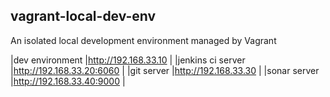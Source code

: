 ## vagrant-local-dev-env
An isolated local development environment managed by Vagrant

|dev environment	|http://192.168.33.10	   |
|jenkins ci server	|http://192.168.33.20:6060 |
|git server			|http://192.168.33.30	   |
|sonar server		|http://192.168.33.40:9000 |
